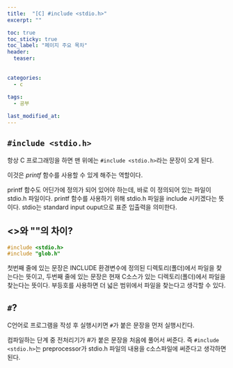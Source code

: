```yaml
---
title:  "[C] #include <stdio.h>"
excerpt: ""

toc: true
toc_sticky: true
toc_label: "페이지 주요 목차"
header:
  teaser: 
  
  
categories:
  - c
  
tags:
  - 공부

last_modified_at: 
---
```


## `#include <stdio.h>`

항상 C 프로그래밍을 하면 맨 위에는 `#include <stdio.h>`라는 문장이 오게 된다.

이것은 *printf* 함수를 사용할 수 있게 해주는 역할이다.

printf 함수도 어딘가에 정의가 되어 있어야 하는데, 바로 이 정의되어 있는 파일이 stdio.h 파일이다. printf 함수를 사용하기 위해
stdio.h 파일을 include 시키겠다는 뜻이다. stdio는 standard input ouput으로 표준 입출력을 의미한다.

## <>와 ""의 차이?

```c
#include <stdio.h>
#include "glob.h"
```

첫번째 줄에 있는 문장은 INCLUDE 환경변수에 정의된 디렉토리(폴더)에서 파일을 찾는다는 뜻이고, 두번째 줄에 있는 문장은
현재 C소스가 있는 디렉토리(폴더)에서 파일을 찾는다는 뜻이다. 부등호를 사용하면 더 넓은 범위에서 파일을 찾는다고 생각할 수 있다.

## `#`?

C언어로 프로그램을 작성 후 실행시키면 `#`가 붙은 문장을 먼저 실행시킨다.

컴파일하는 단계 중 전처리기가 #가 붙은 문장을 처음에 풀어서 써준다. 즉 `#include <stdio.h>`는 preprocessor가 
stdio.h 파일의 내용을 c소스파일에 써준다고 생각하면 된다.
